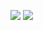 ![](https://github-readme-stats.vercel.app/api?username=dinghui40&show_icons=true&theme=radical)
[![](https://github-readme-stats.vercel.app/api/top-langs/?username=dinghui40&layout=compact)](https://github.com/dinghui40/github-readme-stats)
